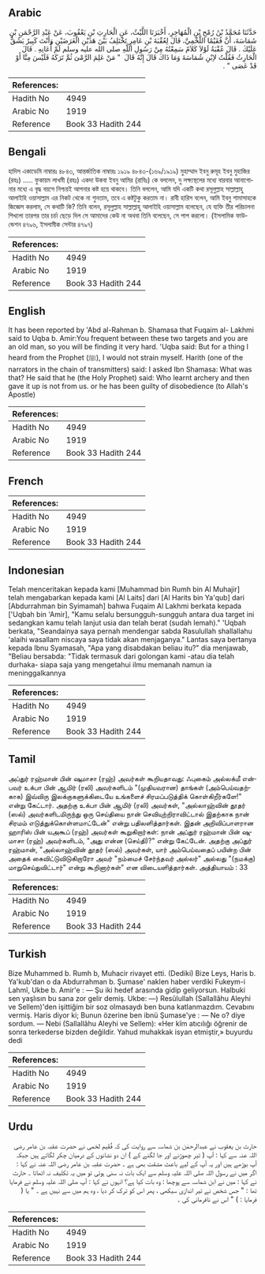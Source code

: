 ## Arabic


<div dir="rtl" lang="ar" style={{fontSize:'larger',backgroundColor:'#f8f9fa',padding:20}}>
حَدَّثَنَا مُحَمَّدُ بْنُ رُمْحِ بْنِ الْمُهَاجِرِ، أَخْبَرَنَا اللَّيْثُ، عَنِ الْحَارِثِ بْنِ يَعْقُوبَ، عَنْ عَبْدِ الرَّحْمَنِ بْنِ شَمَاسَةَ، أَنَّ فُقَيْمًا اللَّخْمِيَّ، قَالَ لِعُقْبَةَ بْنِ عَامِرٍ تَخْتَلِفُ بَيْنَ هَذَيْنِ الْغَرَضَيْنِ وَأَنْتَ كَبِيرٌ يَشُقُّ عَلَيْكَ ‏.‏ قَالَ عُقْبَةُ لَوْلاَ كَلاَمٌ سَمِعْتُهُ مِنْ رَسُولِ اللَّهِ صلى الله عليه وسلم لَمْ أُعَانِهِ ‏.‏ قَالَ الْحَارِثُ فَقُلْتُ لاِبْنِ شُمَاسَةَ وَمَا ذَاكَ قَالَ إِنَّهُ قَالَ ‏ "‏ مَنْ عَلِمَ الرَّمْىَ ثُمَّ تَرَكَهُ فَلَيْسَ مِنَّا أَوْ قَدْ عَصَى ‏"‏ ‏.‏
</div>
<div style={{backgroundColor:'#f8f9fa',padding:20, marginBottom: 10}}><table> <thead> <tr> <th>References:</th> <th></th> </tr> </thead> <tbody><tr><td>Hadith No</td><td>4949</td></tr><tr><td>Arabic No</td><td>1919</td></tr><tr><td>Reference</td><td>Book 33 Hadith 244</td></tr></tbody></table></div>

## Bengali


<div dir="ltr" lang="bn" style={{fontSize:'larger',backgroundColor:'#f8f9fa',padding:20}}>
হাদিস একাডেমি নাম্বারঃ ৪৮৪৩, আন্তর্জাতিক নাম্বারঃ ১৯১৯ ৪৮৪৩-(১৬৯/১৯১৯) মুহাম্মাদ ইবনু রুমূহ ইবনু মুহাজির (রহঃ) ..... ফুকায়ম লাখমী (রহঃ) একদা উকবা ইবনু আমির (রাযিঃ) কে বললেন, দু লক্ষ্যস্থলের মধ্যে বারবার আনাগোনার মধ্যে এ বৃদ্ধ বয়সে নিশ্চয়ই আপনার কষ্ট হয়ে থাকবে। তিনি বললেন, আমি যদি একটি কথা রসূলুল্লাহ সাল্লাল্লাহু আলাইহি ওয়াসাল্লাম এর নিকট থেকে না শুনতাম, তবে এ কষ্টটুকু করতাম না। রাবী হারিস বলেন, আমি ইবনু শামাসাহকে জিজ্ঞেস করলাম, সে কথাটি কি? তিনি বলেন, রসূলুল্লাহ সাল্লাল্লাহু আলাইহি ওয়াসাল্লাম বলেছেন, যে ব্যক্তি তীর পরিচালনা শিখলো তারপর তার চর্চা ছেড়ে দিল সে আমাদের কেউ না অথবা তিনি বলেছেন, সে পাপ করলো। (ইসলামিক ফাউন্ডেশন ৪৭৯৬, ইসলামীক সেন্টার ৪৭৯৭)
</div>
<div style={{backgroundColor:'#f8f9fa',padding:20, marginBottom: 10}}><table> <thead> <tr> <th>References:</th> <th></th> </tr> </thead> <tbody><tr><td>Hadith No</td><td>4949</td></tr><tr><td>Arabic No</td><td>1919</td></tr><tr><td>Reference</td><td>Book 33 Hadith 244</td></tr></tbody></table></div>

## English


<div dir="ltr" lang="en" style={{fontSize:'larger',backgroundColor:'#f8f9fa',padding:20}}>
It has been reported by 'Abd al-Rahman b. Shamasa that Fuqaim al- Lakhmi said to Uqba b. Amir:You frequent between these two targets and you are an old man, so you will be finding it very hard. 'Uqba said: But for a thing I heard from the Prophet (ﷺ), I would not strain myself. Harith (one of the narrators in the chain of transmitters) said: I asked Ibn Shamasa: What was that? He said that he (the Holy Prophet) said: Who learnt archery and then gave it up is not from us. or he has been guilty of disobedience (to Allah's Apostle)
</div>
<div style={{backgroundColor:'#f8f9fa',padding:20, marginBottom: 10}}><table> <thead> <tr> <th>References:</th> <th></th> </tr> </thead> <tbody><tr><td>Hadith No</td><td>4949</td></tr><tr><td>Arabic No</td><td>1919</td></tr><tr><td>Reference</td><td>Book 33 Hadith 244</td></tr></tbody></table></div>

## French


<div dir="ltr" lang="fr" style={{fontSize:'larger',backgroundColor:'#f8f9fa',padding:20}}>

</div>
<div style={{backgroundColor:'#f8f9fa',padding:20, marginBottom: 10}}><table> <thead> <tr> <th>References:</th> <th></th> </tr> </thead> <tbody><tr><td>Hadith No</td><td>4949</td></tr><tr><td>Arabic No</td><td>1919</td></tr><tr><td>Reference</td><td>Book 33 Hadith 244</td></tr></tbody></table></div>

## Indonesian


<div dir="ltr" lang="id" style={{fontSize:'larger',backgroundColor:'#f8f9fa',padding:20}}>
Telah menceritakan kepada kami [Muhammad bin Rumh bin Al Muhajir] telah mengabarkan kepada kami [Al Laits] dari [Al Harits bin Ya'qub] dari [Abdurrahman bin Syimamah] bahwa Fuqaim Al Lakhmi berkata kepada ['Uqbah bin 'Amir], "Kamu selalu bersungguh-sungguh antara dua target ini sedangkan kamu telah lanjut usia dan telah berat (sudah lemah)." 'Uqbah berkata, "Seandainya saya pernah mendengar sabda Rasulullah shallallahu 'alaihi wasallam niscaya saya tidak akan menjaganya." Lantas saya bertanya kepada Ibnu Syamasah, "Apa yang disabdakan beliau itu?" dia menjawab, "Beliau bersabda: "Tidak termasuk dari golongan kami -atau dia telah durhaka- siapa saja yang mengetahui ilmu memanah namun ia meninggalkannya
</div>
<div style={{backgroundColor:'#f8f9fa',padding:20, marginBottom: 10}}><table> <thead> <tr> <th>References:</th> <th></th> </tr> </thead> <tbody><tr><td>Hadith No</td><td>4949</td></tr><tr><td>Arabic No</td><td>1919</td></tr><tr><td>Reference</td><td>Book 33 Hadith 244</td></tr></tbody></table></div>

## Tamil


<div dir="ltr" lang="ta" style={{fontSize:'larger',backgroundColor:'#f8f9fa',padding:20}}>
அப்துர் ரஹ்மான் பின் ஷுமாசா (ரஹ்) அவர்கள் கூறியதாவது: ஃபுகைம் அல்லக்மீ என்பவர் உக்பா பின் ஆமிர் (ரலி) அவர்களிடம் "(முதியவரான) தாங்கள் (அம்பெய்வதற்காக) இவ்விரு இலக்குகளுக்கிடையே உங்களைச் சிரமப்படுத்திக் கொள்கிறீர்களே!" என்று கேட்டார். அதற்கு உக்பா பின் ஆமிர் (ரலி) அவர்கள், "அல்லாஹ்வின் தூதர் (ஸல்) அவர்களிடமிருந்து ஒரு செய்தியை நான் செவியுற்றிராவிட்டால் இதற்காக நான் சிரமம் எடுத்துக்கொள்ளமாட்டேன்" என்று பதிலளித்தார்கள். இதன் அறிவிப்பாளரான ஹாரிஸ் பின் யஅகூப் (ரஹ்) அவர்கள் கூறுகிறார்கள்: நான் அப்துர் ரஹ்மான் பின் ஷுமாசா (ரஹ்) அவர்களிடம், "அது என்ன (செய்தி)?" என்று கேட்டேன். அதற்கு அப்துர் ரஹ்மான், "அல்லாஹ்வின் தூதர் (ஸல்) அவர்கள், யார் அம்பெய்வதைப் பயின்ற பின் அதைக் கைவிட்டுவிடுகிறாரோ அவர் "நம்மைச் சேர்ந்தவர் அல்லர்" அல்லது "(நமக்கு) மாறுசெய்துவிட்டார்" என்று கூறினார்கள்" என விடையளித்தார்கள். அத்தியாயம் : 33
</div>
<div style={{backgroundColor:'#f8f9fa',padding:20, marginBottom: 10}}><table> <thead> <tr> <th>References:</th> <th></th> </tr> </thead> <tbody><tr><td>Hadith No</td><td>4949</td></tr><tr><td>Arabic No</td><td>1919</td></tr><tr><td>Reference</td><td>Book 33 Hadith 244</td></tr></tbody></table></div>

## Turkish


<div dir="ltr" lang="tr" style={{fontSize:'larger',backgroundColor:'#f8f9fa',padding:20}}>
Bize Muhammed b. Rumh b, Muhacir rivayet etti. (Dediki) Bize Leys, Haris b. Ya'kub'dan o da Abdurrahman b. Şumase' naklen haber verdiki Fukeym-i Lahmî, Ukbe b. Amir'e : — Şu iki hedef arasında gidip geliyorsun. Halbuki sen yaşlısın bu sana zor gelir demiş. Ukbe: —) Resûlullah (Sallallâhu Aleyhi ve Sellem)'den işittiğim bir soz olmasaydı ben buna katlanmazdım. Cevabını vermiş. Haris diyor ki; Bunun özerine ben ibnü Şumase'ye : — Ne o? diye sordum. — Nebi (Sallallâhu Aleyhi ve Sellem): «Her kîm atıcılığı öğrenir de sonra terkederse bizden değildir. Yahud muhakkak isyan etmiştir,» buyurdu dedi
</div>
<div style={{backgroundColor:'#f8f9fa',padding:20, marginBottom: 10}}><table> <thead> <tr> <th>References:</th> <th></th> </tr> </thead> <tbody><tr><td>Hadith No</td><td>4949</td></tr><tr><td>Arabic No</td><td>1919</td></tr><tr><td>Reference</td><td>Book 33 Hadith 244</td></tr></tbody></table></div>

## Urdu


<div dir="rtl" lang="ur" style={{fontSize:'larger',backgroundColor:'#f8f9fa',padding:20}}>
حارث بن یعقوب نے عبدالرحمٰن بن شماسہ سے روایت کی کہ فُقَیم لخمی نے حضرت عقبہ بن عامر رضی اللہ عنہ سے کہا : آپ ( تیر چھوڑنے اور جا لگنے کے ) ان دو نشانوں کے درمیان چکر لگاتے ہیں جبکہ آپ بوڑھے ہیں اور یہ آپ کے لیے باعث مشقت بھی ہے ۔ حضرت عقبہ بن عامر رضی اللہ عنہ نے کہا : اگر میں نے رسول اللہ صلی اللہ علیہ وسلم سے ایک بات نہ سنی ہوتی تو میں یہ تکلیف نہ اٹھاتا ۔ حارث نے کہا : میں نے ابن شماسہ سے پوچھا : وہ بات کیا ہے؟ انہوں نے کہا : آپ صلی اللہ علیہ وسلم نے فرمایا تھا : " جس شخص نے تیر اندازی سیکھی ، پھر اس کو ترک کر دیا ، وہ ہم میں سے نہیں ہے ۔ " یا ( فرمایا : ) " اس نے نافرمانی کی ۔
</div>
<div style={{backgroundColor:'#f8f9fa',padding:20, marginBottom: 10}}><table> <thead> <tr> <th>References:</th> <th></th> </tr> </thead> <tbody><tr><td>Hadith No</td><td>4949</td></tr><tr><td>Arabic No</td><td>1919</td></tr><tr><td>Reference</td><td>Book 33 Hadith 244</td></tr></tbody></table></div>
